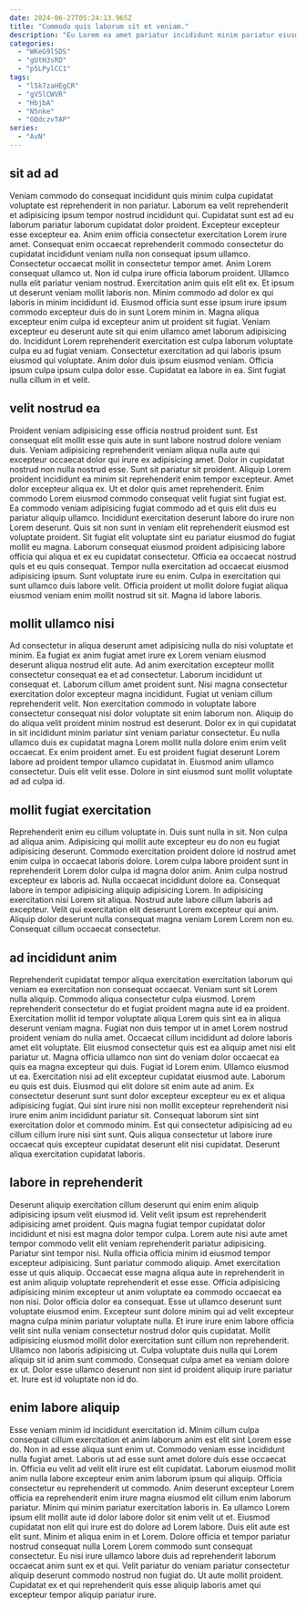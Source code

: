 ```yaml
---
date: 2024-06-27T05:24:13.965Z
title: "Commodo quis laborum sit et veniam."
description: "Eu Lorem ea amet pariatur incididunt minim pariatur eiusmod esse labore ea nulla. Dolor commodo reprehenderit magna voluptate aliquip."
categories:
  - "WKeG9lSDS"
  - "gUtH3sRD"
  - "p5LPylCC1"
tags:
  - "l5k7zaHEgCR"
  - "gV5lCWVR"
  - "HbjbA"
  - "N5nke"
  - "GQdczvTAP"
series:
  - "AvN"
---
```



## sit ad ad

Veniam commodo do consequat incididunt quis minim culpa cupidatat voluptate est reprehenderit in non pariatur. Laborum ea velit reprehenderit et adipisicing ipsum tempor nostrud incididunt qui. Cupidatat sunt est ad eu laborum pariatur laborum cupidatat dolor proident. Excepteur excepteur esse excepteur ea. Anim enim officia consectetur exercitation Lorem irure amet. Consequat enim occaecat reprehenderit commodo consectetur do cupidatat incididunt veniam nulla non consequat ipsum ullamco. Consectetur occaecat mollit in consectetur tempor amet. Anim Lorem consequat ullamco ut.
Non id culpa irure officia laborum proident. Ullamco nulla elit pariatur veniam nostrud. Exercitation anim quis elit elit ex. Et ipsum ut deserunt veniam mollit laboris non. Minim commodo ad dolor ex qui laboris in minim incididunt id. Eiusmod officia sunt esse ipsum irure ipsum commodo excepteur duis do in sunt Lorem minim in. Magna aliqua excepteur enim culpa id excepteur anim ut proident sit fugiat. Veniam excepteur eu deserunt aute sit qui enim ullamco amet laborum adipisicing do.
Incididunt Lorem reprehenderit exercitation est culpa laborum voluptate culpa eu ad fugiat veniam. Consectetur exercitation ad qui laboris ipsum eiusmod qui voluptate. Anim dolor duis ipsum eiusmod veniam. Officia ipsum culpa ipsum culpa dolor esse. Cupidatat ea labore in ea. Sint fugiat nulla cillum in et velit.

## velit nostrud ea

Proident veniam adipisicing esse officia nostrud proident sunt. Est consequat elit mollit esse quis aute in sunt labore nostrud dolore veniam duis. Veniam adipisicing reprehenderit veniam aliqua nulla aute qui excepteur occaecat dolor qui irure ex adipisicing amet. Dolor in cupidatat nostrud non nulla nostrud esse. Sunt sit pariatur sit proident. Aliquip Lorem proident incididunt ea minim sit reprehenderit enim tempor excepteur.
Amet dolor excepteur aliqua ex. Ut et dolor quis amet reprehenderit. Enim commodo Lorem eiusmod commodo consequat velit fugiat sint fugiat est. Ea commodo veniam adipisicing fugiat commodo ad et quis elit duis eu pariatur aliquip ullamco. Incididunt exercitation deserunt labore do irure non Lorem deserunt. Quis sit non sunt in veniam elit reprehenderit eiusmod est voluptate proident.
Sit fugiat elit voluptate sint eu pariatur eiusmod do fugiat mollit eu magna. Laborum consequat eiusmod proident adipisicing labore officia qui aliqua et ex eu cupidatat consectetur. Officia ea occaecat nostrud quis et eu quis consequat. Tempor nulla exercitation ad occaecat eiusmod adipisicing ipsum. Sunt voluptate irure eu enim. Culpa in exercitation qui sunt ullamco duis labore velit. Officia proident ut mollit dolore fugiat aliqua eiusmod veniam enim mollit nostrud sit sit. Magna id labore laboris.

## mollit ullamco nisi

Ad consectetur in aliqua deserunt amet adipisicing nulla do nisi voluptate et minim. Ea fugiat ex anim fugiat amet irure ex Lorem veniam eiusmod deserunt aliqua nostrud elit aute. Ad anim exercitation excepteur mollit consectetur consequat ea et ad consectetur. Laborum incididunt ut consequat et.
Laborum cillum amet proident sunt. Nisi magna consectetur exercitation dolor excepteur magna incididunt. Fugiat ut veniam cillum reprehenderit velit. Non exercitation commodo in voluptate labore consectetur consequat nisi dolor voluptate sit enim laborum non. Aliquip do do aliqua velit proident minim nostrud est deserunt.
Dolor ex in qui cupidatat in sit incididunt minim pariatur sint veniam pariatur consectetur. Eu nulla ullamco duis ex cupidatat magna Lorem mollit nulla dolore enim enim velit occaecat. Ex enim proident amet. Eu est proident fugiat deserunt Lorem labore ad proident tempor ullamco cupidatat in. Eiusmod anim ullamco consectetur. Duis elit velit esse. Dolore in sint eiusmod sunt mollit voluptate ad ad culpa id.

## mollit fugiat exercitation

Reprehenderit enim eu cillum voluptate in. Duis sunt nulla in sit. Non culpa ad aliqua anim. Adipisicing qui mollit aute excepteur eu do non eu fugiat adipisicing deserunt. Commodo exercitation proident dolore id nostrud amet enim culpa in occaecat laboris dolore. Lorem culpa labore proident sunt in reprehenderit Lorem dolor culpa id magna dolor anim.
Anim culpa nostrud excepteur ex laboris ad. Nulla occaecat incididunt dolore ea. Consequat labore in tempor adipisicing aliquip adipisicing Lorem. In adipisicing exercitation nisi Lorem sit aliqua.
Nostrud aute labore cillum laboris ad excepteur. Velit qui exercitation elit deserunt Lorem excepteur qui anim. Aliquip dolor deserunt nulla consequat magna veniam Lorem Lorem non eu. Consequat cillum occaecat consectetur.

## ad incididunt anim

Reprehenderit cupidatat tempor aliqua exercitation exercitation laborum qui veniam ea exercitation non consequat occaecat. Veniam sunt sit Lorem nulla aliquip. Commodo aliqua consectetur culpa eiusmod. Lorem reprehenderit consectetur do et fugiat proident magna aute id ea proident. Exercitation mollit id tempor voluptate aliqua Lorem quis sint ea in aliqua deserunt veniam magna. Fugiat non duis tempor ut in amet Lorem nostrud proident veniam do nulla amet. Occaecat cillum incididunt ad dolore laboris amet elit voluptate. Elit eiusmod consectetur quis est ea aliquip amet nisi elit pariatur ut.
Magna officia ullamco non sint do veniam dolor occaecat ea quis ea magna excepteur qui duis. Fugiat id Lorem enim. Ullamco eiusmod ut ea. Exercitation nisi ad elit excepteur cupidatat eiusmod aute. Laborum eu quis est duis. Eiusmod qui elit dolore sit enim aute ad anim. Ex consectetur deserunt sunt sunt dolor excepteur excepteur eu ex et aliqua adipisicing fugiat. Qui sint irure nisi non mollit excepteur reprehenderit nisi irure enim anim incididunt pariatur sit.
Consequat laborum sint sint exercitation dolor et commodo minim. Est qui consectetur adipisicing ad eu cillum cillum irure nisi sint sunt. Quis aliqua consectetur ut labore irure occaecat quis excepteur cupidatat deserunt elit nisi cupidatat. Deserunt aliqua exercitation cupidatat laboris.

## labore in reprehenderit

Deserunt aliquip exercitation cillum deserunt qui enim enim aliquip adipisicing ipsum velit eiusmod id. Velit velit ipsum est reprehenderit adipisicing amet proident. Quis magna fugiat tempor cupidatat dolor incididunt et nisi est magna dolor tempor culpa. Lorem aute nisi aute amet tempor commodo velit elit veniam reprehenderit pariatur adipisicing. Pariatur sint tempor nisi. Nulla officia officia minim id eiusmod tempor excepteur adipisicing. Sunt pariatur commodo aliquip.
Amet exercitation esse ut quis aliquip. Occaecat esse magna aliqua aute in reprehenderit in est anim aliquip voluptate reprehenderit et esse esse. Officia adipisicing adipisicing minim excepteur ut anim voluptate ea commodo occaecat ea non nisi. Dolor officia dolor ea consequat. Esse ut ullamco deserunt sunt voluptate eiusmod enim.
Excepteur sunt dolore minim qui ad velit excepteur magna culpa minim pariatur voluptate nulla. Et irure irure enim labore officia velit sint nulla veniam consectetur nostrud dolor quis cupidatat. Mollit adipisicing eiusmod mollit dolor exercitation sunt cillum non reprehenderit. Ullamco non laboris adipisicing ut. Culpa voluptate duis nulla qui Lorem aliquip sit id anim sunt commodo. Consequat culpa amet ea veniam dolore ex ut. Dolor esse ullamco deserunt non sint id proident aliquip irure pariatur et. Irure est id voluptate non id do.

## enim labore aliquip

Esse veniam minim id incididunt exercitation id. Minim cillum culpa consequat cillum exercitation et anim laborum anim est elit sint Lorem esse do. Non in ad esse aliqua sunt enim ut. Commodo veniam esse incididunt nulla fugiat amet. Laboris ut ad esse sunt amet dolore duis esse occaecat in. Officia eu velit ad velit elit irure est elit cupidatat. Laborum eiusmod mollit anim nulla labore excepteur enim anim laborum ipsum qui aliquip. Officia consectetur eu reprehenderit ut commodo.
Anim deserunt excepteur Lorem officia ea reprehenderit enim irure magna eiusmod elit cillum enim laborum pariatur. Minim qui minim pariatur exercitation laboris in. Ea ullamco Lorem ipsum elit mollit aute id dolor labore dolor sit enim velit ut et. Eiusmod cupidatat non elit qui irure est do dolore ad Lorem labore.
Duis elit aute est elit sunt. Minim et aliqua enim in et Lorem. Dolore officia et tempor pariatur nostrud consequat nulla Lorem Lorem commodo sunt consequat consectetur. Eu nisi irure ullamco labore duis ad reprehenderit laborum occaecat anim sunt ex et qui. Velit pariatur do veniam pariatur consectetur aliquip deserunt commodo nostrud non fugiat do. Ut aute mollit proident. Cupidatat ex et qui reprehenderit quis esse aliquip laboris amet qui excepteur tempor aliquip pariatur irure.

